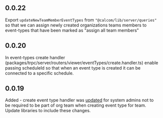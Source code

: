 ## 0.0.22
Export `updateNewTeamMemberEventTypes` from `"@calcom/lib/server/queries"` so that we can assign newly created organizations
teams members to event-types that have been marked as "assign all team members"

## 0.0.20
In event-types create handler (packages/trpc/server/routers/viewer/eventTypes/create.handler.ts) enable passing scheduleId so that when an event type is created it can be connected
to a specific schedule.

## 0.0.19
Added - create event type handler was [updated](https://github.com/calcom/cal.com/pull/15774) for system admins not to be required
to be part of org team when creating event type for team. Update libraries to include these changes.
